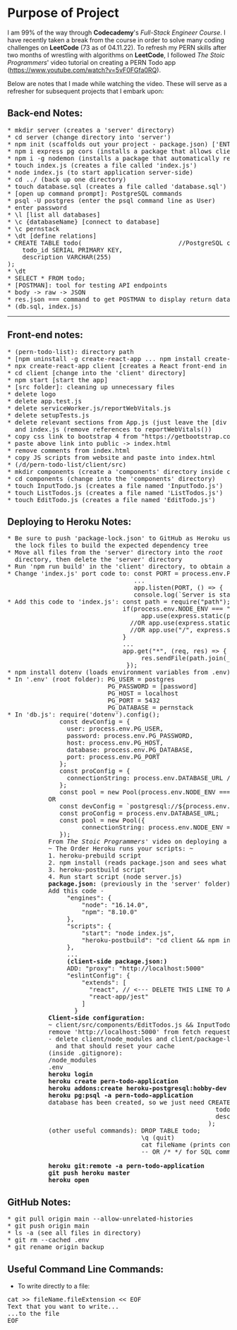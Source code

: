 # Purpose of Project

I am 99% of the way through <strong>Codecademy</strong>'s <em>Full-Stack Engineer Course</em>.  I have recently 
taken a break from the course in order to solve many coding challenges on <strong>LeetCode</strong> (73 as of 04.11.22).
  To refresh my PERN skills after two months of wrestling with algorithms on <strong>LeetCode</strong>, I followed 
<em>The Stoic Programmers</em>' video tutorial on creating a PERN Todo app (https://www.youtube.com/watch?v=5vF0FGfa0RQ).  

Below are notes that I made while watching the video.  These will serve as a refresher for subsequent projects that I 
embark upon:

## Back-end Notes:

<pre>
* mkdir server (creates a 'server' directory)
* cd server (change directory into 'server')
* npm init (scaffolds out your project - package.json) ['ENTER' repeatedly]
* npm i express pg cors (installs a package that allows client -- server communication)
* npm i -g nodemon (installs a package that automatically restarts the node application when file changes are detected)
* touch index.js (creates a file called 'index.js')
* node index.js (to start application server-side)
* cd ../ (back up one directory)
* touch database.sql (creates a file called 'database.sql')
* [open up command prompt]: PostgreSQL commands
* psql -U postgres (enter the psql command line as User)
* enter password
* \l [list all databases]
* \c {databaseName} [connect to database]
* \c pernstack
* \dt [define relations]
* CREATE TABLE todo(                          //PostgreSQL command to create a table with two fields
    todo_id SERIAL PRIMARY KEY,
    description VARCHAR(255)
);
* \dt
* SELECT * FROM todo;
* [POSTMAN]: tool for testing API endpoints
* body -> raw -> JSON
* res.json === command to get POSTMAN to display return data
* (db.sql, index.js)
</pre>
-----------------------------------------------------------------
## Front-end notes:

<pre>
* (pern-todo-list): directory path
* [npm uninstall -g create-react-app ... npm install create-react-app]: uninstalls old create-react-app and installs new version
* npx create-react-app client [creates a React front-end in the 'client' folder]
* cd client [change into the 'client' directory]
* npm start [start the app]
* [src folder]: cleaning up unnecessary files
* delete logo
* delete app.test.js
* delete serviceWorker.js/reportWebVitals.js
* delete setupTests.js
* delete relevant sections from App.js (just leave the [div className="App">][/div], remove reference to logo) 
  and index.js (remove references to reportWebVitals())
* copy css link to bootstrap 4 from "https://getbootstrap.com/docs/4.0/getting-started/introduction/"
* paste above link into public -> index.html
* remove comments from index.html
* copy JS scripts from website and paste into index.html
* (/d/pern-todo-list/client/src)
* mkdir components (create a 'components' directory inside client/src)
* cd components (change into the 'components' directory)
* touch InputTodo.js (creates a file named 'InputTodo.js')
* touch ListTodos.js (creates a file named 'ListTodos.js')
* touch EditTodo.js (creates a file named 'EditTodo.js')
</pre>

## Deploying to Heroku Notes:

<pre>
* Be sure to push 'package-lock.json' to GitHub as Heroku uses
  the lock files to build the expected dependency tree
* Move all files from the 'server' directory into the <em>root</em>
  directory, then delete the 'server' directory
* Run 'npm run build' in the 'client' directory, to obtain a 'build' folder
* Change 'index.js' port code to: const PORT = process.env.PORT || 5000;
                                  ...
                                  app.listen(PORT, () => {
                                  console.log(`Server is starting on port ${PORT}.`);
* Add this code to 'index.js': const path = require("path"); //join directory paths together
                               if(process.env.NODE_ENV === "production") {
                                    app.use(express.static(path.join(__dirname, "client/build")));
                                 //OR app.use(express.static("client/build"));
                                 //OR app.use("/", express.static("client/build"));   
                               } 
                               ...
                               app.get("*", (req, res) => {
                                    res.sendFile(path.join(__dirname, "client/build/index.html"));
                                });
* npm install dotenv (loads environment variables from .env)
* In '.env' (root folder): PG_USER = postgres
                           PG_PASSWORD = [password]
                           PG_HOST = localhost
                           PG_PORT = 5432
                           PG_DATABASE = pernstack
* In 'db.js': require('dotenv').config();
              const devConfig = {
                user: process.env.PG_USER,
                password: process.env.PG_PASSWORD,
                host: process.env.PG_HOST,
                database: process.env.PG_DATABASE,
                port: process.env.PG_PORT
              };
              const proConfig = {
                connectionString: process.env.DATABASE_URL //heroku addons
              };
              const pool = new Pool(process.env.NODE_ENV === 'production'? proConfig: devConfig);
           OR 
              const devConfig = `postgresql://${process.env.PG_USER}:${process.env.PG_PASSWORD}@${process.env.PG_HOST}:${process.env.PG_PORT}/${process.env.PG_DATABASE}`;
              const proConfig = process.env.DATABASE_URL;
              const pool = new Pool({
                    connectionString: process.env.NODE_ENV === 'production'? proConfig: devConfig
              });
           From <em>The Stoic Programmers</em>' video on deploying a PERN app to Heroku (https://www.youtube.com/watch?v=ZJxUOOND5_A):
           ~ The Order Heroku runs your scripts: ~
           1. heroku-prebuild script
           2. npm install (reads package.json and sees what dependencies need to be installed)
           3. heroku-postbuild script 
           4. Run start script (node server.js)   
           <strong>package.json:</strong> (previously in the 'server' folder)
           Add this code - 
                "engines": {
                    "node": "16.14.0",
                    "npm": "8.10.0"
                },
                "scripts": {
                    "start": "node index.js",
                    "heroku-postbuild": "cd client && npm install && npm run build"
                },
                ...
                <strong>(client-side package.json:)</strong> 
                ADD: "proxy": "http://localhost:5000"
                "eslintConfig": {
                    "extends": [
                      "react", // <--- DELETE THIS LINE TO AVOID ESLINT CONFLICT ISSUES WHEN DEPLOYING TO HEROKU
                      "react-app/jest"
                    ]
                  }
           <strong>Client-side configuration:</strong>
           ~ client/src/components/EditTodos.js && InputTodos && ListTodos:
           remove 'http://localhost:5000' from fetch requests
           - delete client/node_modules and client/package-lock.json, then run npm install, then turn react application off and then back on
             and that should reset your cache
           (inside .gitignore):
           /node_modules
           .env
           <strong>heroku login</strong>
           <strong>heroku create pern-todo-application</strong>
           <strong>heroku addons:create heroku-postgresql:hobby-dev -a pern-todo-application</strong>
           <strong>heroku pg:psql -a pern-todo-application</strong>
           database has been created, so we just need CREATE TABLE todo(
                                                        todo_id SERIAL PRIMARY KEY,
                                                        description VARCHAR(255)
                                                      );
           (other useful commands): DROP TABLE todo;
                                    \q (quit)
                                    cat fileName (prints contents of file) |(pipe contents to... ->) heroku pg:psql pern-todo-application
                                    -- OR /* */ for SQL comments
           
           <strong>heroku git:remote -a pern-todo-application</strong>
           <strong>git push heroku master</strong>
           <strong>heroku open</strong>
</pre>

## GitHub Notes:

<pre>
* git pull origin main --allow-unrelated-histories
* git push origin main
* ls -a (see all files in directory)
* git rm --cached .env
* git rename origin backup
</pre>

## Useful Command Line Commands:
* To write directly to a file: 
<pre>
cat >> fileName.fileExtension << EOF
Text that you want to write...
...to the file
EOF
</pre>